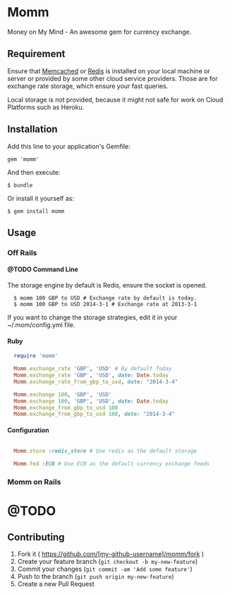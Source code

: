 # Momm

Money on My Mind - An awesome gem for currency exchange.

## Requirement

Ensure that [Memcached](http://memcached.org/) or [Redis](http://redis.io/) is installed on your local machine or server or provided by some other cloud service providers. Those are for exchange rate storage, which ensure your fast queries.

Local storage is not provided, because it might not safe for work on Cloud Platforms such as Heroku.

## Installation

Add this line to your application's Gemfile:

    gem 'momm'

And then execute:

    $ bundle

Or install it yourself as:

    $ gem install momm

## Usage

### Off Rails

#### @TODO Command Line

The storage engine by default is Redis, ensure the socket is opened.

```
  $ momm 100 GBP to USD # Exchange rate by default is today.
  $ momm 100 GBP to USD 2014-3-1 # Exchange rate at 2013-3-1
```

If you want to change the storage strategies, edit it in your ~/.mom/config.yml file.

#### Ruby

``` ruby
  require 'momm'

  Momm.exchange_rate 'GBP', 'USD' # By default Today
  Momm.exchange_rate 'GBP', 'USD', date: Date.today
  Momm.exchange_rate_from_gbp_to_usd, date: "2014-3-4"

  Momm.exchange 100, 'GBP', 'USD'
  Momm.exchange 100, 'GBP', 'USD', date: Date.today
  Momm.exchange_from_gbp_to_usd 100
  Momm.exchange_from_gbp_to_usd 100, date: "2014-3-4"

```

#### Configuration

``` ruby

  Momm.store :redis_store # Use redis as the default storage

  Momm.fed :ECB # Use ECB as the default currency exchange feeds

```

### Momm on Rails

# @TODO

## Contributing

1. Fork it ( https://github.com/[my-github-username]/momm/fork )
2. Create your feature branch (`git checkout -b my-new-feature`)
3. Commit your changes (`git commit -am 'Add some feature'`)
4. Push to the branch (`git push origin my-new-feature`)
5. Create a new Pull Request
